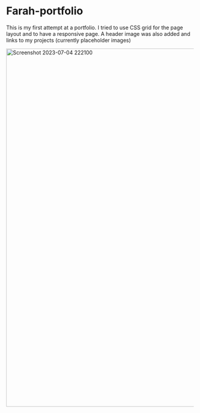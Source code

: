 # Farah-portfolio
This is my first attempt at a portfolio. I tried to use CSS grid for the page layout and to have a responsive page. 
A header image was also added and links to my projects (currently placeholder images)


<img width="960" alt="Screenshot 2023-07-04 222100" src="https://github.com/Farahb98/Farah-portfolio/assets/136191926/b03210f9-0122-490a-b02b-19a650c5886a">
